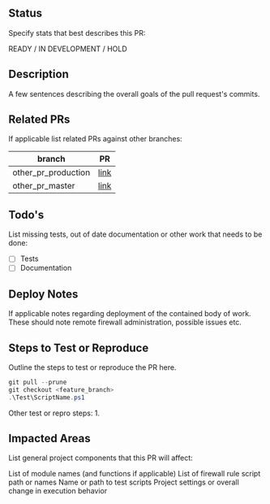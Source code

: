 
## Status

Specify stats that best describes this PR:

READY / IN DEVELOPMENT / HOLD

## Description

A few sentences describing the overall goals of the pull request's commits.

## Related PRs

If applicable list related PRs against other branches:

branch | PR
------ | ------
other_pr_production | [link]()
other_pr_master | [link]()

## Todo's

List missing tests, out of date documentation or other work that needs to be done:

- [ ] Tests
- [ ] Documentation

## Deploy Notes

If applicable notes regarding deployment of the contained body of work.
These should note remote firewall administration, possible issues etc.

## Steps to Test or Reproduce

Outline the steps to test or reproduce the PR here.

```powershell
git pull --prune
git checkout <feature_branch>
.\Test\ScriptName.ps1
```

Other test or repro steps:
1.

## Impacted Areas

List general project components that this PR will affect:

List of module names (and functions if applicable)
List of firewall rule script path or names
Name or path to test scripts
Project settings or overall change in execution behavior
